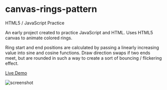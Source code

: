 # canvas-rings-pattern
HTML5 / JavaScript Practice

An early project created to practice JavaScript and HTML. Uses HTML5 canvas to animate colored rings. 

Ring start and end positions are calculated by passing a linearly increasing value into sine and cosine functions. Draw direction swaps if two ends meet, but are rounded in such a way to create a sort of bouncing / flickering effect.

[Live Demo](http://gibbs.tk/portfolio/canvas-rings-pattern/demo/)

![screenshot](https://user-images.githubusercontent.com/1683528/30244924-cec4dfe0-957d-11e7-9e3d-73a62b9acd97.png)
